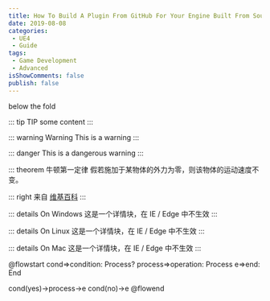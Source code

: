 ```yaml
---
title: How To Build A Plugin From GitHub For Your Engine Built From Source
date: 2019-08-08
categories:
 - UE4
 - Guide
tags:
 - Game Development
 - Advanced
isShowComments: false
publish: false
---
```




below the fold

::: tip TIP
some content
:::


::: warning Warning
This is a warning
:::

::: danger
This is a dangerous warning
:::

::: theorem 牛顿第一定律
假若施加于某物体的外力为零，则该物体的运动速度不变。

::: right
来自 [维基百科](https://zh.wikipedia.org/wiki/%E7%89%9B%E9%A1%BF%E8%BF%90%E5%8A%A8%E5%AE%9A%E5%BE%8B)
:::

::: details On Windows
这是一个详情块，在 IE / Edge 中不生效
:::

::: details On Linux
这是一个详情块，在 IE / Edge 中不生效
:::

::: details On Mac
这是一个详情块，在 IE / Edge 中不生效
:::



@flowstart
cond=>condition: Process?
process=>operation: Process
e=>end: End

cond(yes)->process->e
cond(no)->e
@flowend